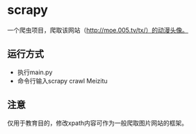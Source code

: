 # scrapy
一个爬虫项目，爬取该网站（http://moe.005.tv/tx/）的动漫头像。
## 运行方式
 - 执行main.py
 - 命令行输入scrapy crawl Meizitu
## 注意
仅用于教育目的，修改xpath内容可作为一般爬取图片网站的框架。

